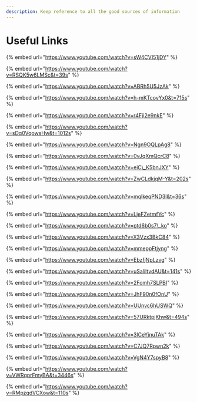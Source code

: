 ```yaml
---
description: Keep reference to all the good sources of information
---
```


# Useful Links

{% embed url="https://www.youtube.com/watch?v=sW4CVI51jDY" %}



{% embed url="https://www.youtube.com/watch?v=RSQK5w6LMSc&t=39s" %}



{% embed url="https://www.youtube.com/watch?v=ABRh5U5JzAk" %}



{% embed url="https://www.youtube.com/watch?v=h-mKTcovYx0&t=715s" %}



{% embed url="https://www.youtube.com/watch?v=r4Fji2e9nkE" %}



{% embed url="https://www.youtube.com/watch?v=sDq0VqowsHw&t=1012s" %}

{% embed url="https://www.youtube.com/watch?v=Ngn9OQLpAg8" %}



{% embed url="https://www.youtube.com/watch?v=0vJqXmQcrC8" %}



{% embed url="https://www.youtube.com/watch?v=eiC\_K5bnJXY" %}



{% embed url="https://www.youtube.com/watch?v=ZwCLdkjqM-Y&t=202s" %}



{% embed url="https://www.youtube.com/watch?v=mqlkeqPND3I&t=36s" %}



{% embed url="https://www.youtube.com/watch?v=LjeFZetmfYc" %}



{% embed url="https://www.youtube.com/watch?v=ptd6b0s7\_ko" %}



{% embed url="https://www.youtube.com/watch?v=X3Vzx3BkC84" %}



{% embed url="https://www.youtube.com/watch?v=mmeppFtjyng" %}



{% embed url="https://www.youtube.com/watch?v=EbzfjNpLzvg" %}



{% embed url="https://www.youtube.com/watch?v=uSaliltvdAU&t=141s" %}



{% embed url="https://www.youtube.com/watch?v=2Fcmh7SLPBI" %}





{% embed url="https://www.youtube.com/watch?v=JhF90n0fOnU" %}



{% embed url="https://www.youtube.com/watch?v=UUnvc6hUSWQ" %}

{% embed url="https://www.youtube.com/watch?v=57URktpjKhw&t=494s" %}



{% embed url="https://www.youtube.com/watch?v=3lCeYjnuTAk" %}



{% embed url="https://www.youtube.com/watch?v=C7JQ7Rpwn2k" %}

{% embed url="https://www.youtube.com/watch?v=VgN4Y7spyB8" %}

{% embed url="https://www.youtube.com/watch?v=VWRqprFmyBA&t=3446s" %}

{% embed url="https://www.youtube.com/watch?v=RMpzqdVCXow&t=110s" %}



